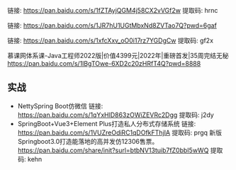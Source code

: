 链接: https://pan.baidu.com/s/1fZTAyjQGM4j58CX2vVGf2w 提取码: hrnc

链接: https://pan.baidu.com/s/1JR7hU1UGtMbxNd8ZVTao7Q?pwd=6gaf 

链接: https://pan.baidu.com/s/1xfcXxv_oO0i17rz7YGDgCw 提取码: gf2x

慕课网体系课-Java工程师2022版|价值4399元|2022年|重磅首发|35周完结无秘 https://pan.baidu.com/s/1lBgTOwe-6XD2c20zHRfT4Q?pwd=8888

## 实战

- NettySpring Boot仿微信 链接: https://pan.baidu.com/s/1qYxHlD863zOWiZEVRc2Dgg 提取码: j2dy
- SpringBoot+Vue3+Element Plus打造私人分布式存储系统 链接: https://pan.baidu.com/s/1VUZreOdiRC1qDOfkFThjIA 提取码: prgq
新版Springboot3.0打造能落地的高并发仿12306售票。https://pan.baidu.com/share/init?surl=btbNV13tuib7fZ0bbI5wWQ 提取码: kehn

